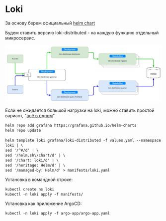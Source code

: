 # Loki

За основу берем официальный [helm chart](https://github.com/grafana/helm-charts/tree/main/charts/loki-distributed)

Будем ставить версию loki-distributed - на каждую функцию отдельный микросервис.

![](images/sh_1.jpg)

Если не ожидается большой нагрузки на loki, можно ставить простой вариант, 
"[всё в одном](https://github.com/grafana/helm-charts/tree/main/charts/loki)"

    helm repo add grafana https://grafana.github.io/helm-charts
    helm repo update

    helm template loki grafana/loki-distributed -f values.yaml --namespace loki | \
    sed '/^#/d' | \
    sed '/helm.sh\/chart/d' | \
    sed '/chart: loki/d' | \
    sed '/heritage: Helm/d' | \
    sed '/managed-by: Helm/d' > manifests/loki.yaml

Установка в командной строке:

    kubectl create ns loki
    kubectl -n loki apply -f manifests/

Установка как приложение ArgoCD:

    kubectl -n loki apply -f argo-app/argo-app.yaml
